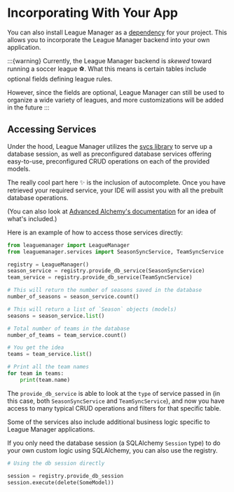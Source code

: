# Incorporating With Your App

You can also install League Manager as a [dependency](#installing-from-pip) for your project. This allows you to incorporate the League Manager backend into your own application.

:::{warning}
Currently, the League Manager backend is _skewed_ toward running a soccer league ⚽. What this means is certain tables include optional fields defining league rules.

However, since the fields are optional, League Manager can still be used to organize a wide variety of leagues, and more customizations will be added in the future
:::

## Accessing Services

Under the hood, League Manager utilizes the [svcs library](https://svcs.hynek.me/en/stable/) to serve up a database session, as well as preconfigured database services offering easy-to-use, preconfigured CRUD operations on each of the provided models.

The really cool part here :sparkles: is the inclusion of autocomplete. Once you have retrieved your required service, your IDE will assist you with all the prebuilt database operations.

(You can also look at [Advanced Alchemy's documentation](https://docs.advanced-alchemy.litestar.dev/latest/reference/service.html#advanced_alchemy.service.SQLAlchemySyncRepositoryService) for an idea of what's included.)

Here is an example of how to access those services directly:

```python
from leaguemanager import LeagueManager
from leaguemanager.services import SeasonSyncService, TeamSyncService

registry = LeagueManager()
season_service = registry.provide_db_service(SeasonSyncService)
team_service = registry.provide_db_service(TeamSyncService)

# This will return the number of seasons saved in the database
number_of_seasons = season_service.count()

# This will return a list of `Season` objects (models)
seasons = season_service.list()

# Total number of teams in the database
number_of_teams = team_service.count()

# You get the idea
teams = team_service.list()

# Print all the team names
for team in teams:
    print(team.name)
```

The `provide_db_service` is able to look at the `type` of service passed in (in this case, both `SeasonSyncService` and `TeamSyncService`), and now you have access to many typical CRUD operations and filters for that specific table.

Some of the services also include additional business logic specific to League Manager applications.

If you only need the database session (a SQLAlchemy `Session` type) to do your own custom logic using SQLAlchemy, you can also use the registry.

```python
# Using the db session directly

session = registry.provide_db_session
session.execute(delete(SomeModel))
```
